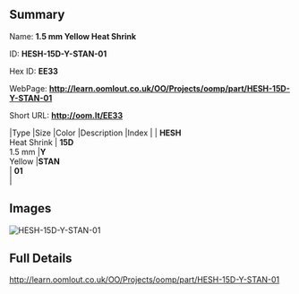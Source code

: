

## Summary
 
Name: __1.5 mm Yellow Heat Shrink__

ID: __HESH-15D-Y-STAN-01__

Hex ID: __EE33__

WebPage: __http://learn.oomlout.co.uk/OO/Projects/oomp/part/HESH-15D-Y-STAN-01__

Short URL: __http://oom.lt/EE33__


|Type   |Size   |Color   |Description   |Index   |
| __HESH__ <br>Heat Shrink  | __15D__<br>1.5 mm   |__Y__<br>Yellow    |__STAN__<br>    | __01__<br>  |


## Images
![HESH-15D-Y-STAN-01](http://oomlout.com/oomp-gen/parts/HESH-15D-Y-STAN-01/HESH-15D-Y-STAN-01_420.jpg)

## Full Details

 http://learn.oomlout.co.uk/OO/Projects/oomp/part/HESH-15D-Y-STAN-01

